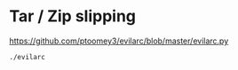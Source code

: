 # Tar / Zip slipping

https://github.com/ptoomey3/evilarc/blob/master/evilarc.py
```bash
./evilarc
```